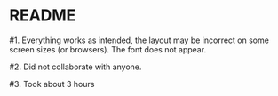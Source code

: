 # README

#1. Everything works as intended, the layout may be incorrect on some screen sizes (or browsers). The font does not appear.

#2. Did not collaborate with anyone.

#3. Took about 3 hours
